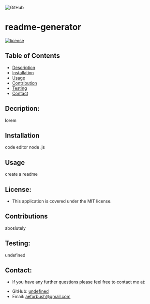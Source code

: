 
![GitHub](https://img.shields.io/github/license/aeforbush/readme-generator)
  
# readme-generator


[![license](https://img.shields.io/badge/license-MIT-success)](https://shields.io)


## Table of Contents 
- [Description](#description)
- [Installation](#installation)
- [Usage](#usage)
- [Contribution](#contribution)
- [Testing](#test)
- [Contact](#contact)

## Decription:
lorem

## Installation
code editor node .js

## Usage
create a readme

## License:
* This application is covered under the MIT license.

## Contributions
aboslutely

## Testing:
undefined

## Contact:
* If you have any further questions please feel free to contact me at:
 - GitHub: [undefined](https://github.com/undefined) 
 - Email: aeforbush@gmail.com

